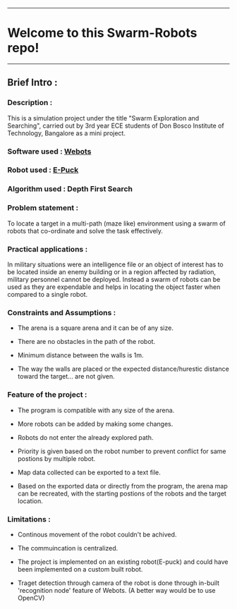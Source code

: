 ***
# Welcome to this Swarm-Robots repo!
***
## Brief Intro :

### Description : 
This is a simulation project under the title "Swarm Exploration and Searching", carried out by 3rd year ECE students of Don Bosco Institute of Technology, Bangalore as a mini project.

### Software used : [Webots](https://cyberbotics.com/#cyberbotics)

### Robot used : [E-Puck](https://cyberbotics.com/doc/guide/epuck)

### Algorithm used : Depth First Search

### Problem statement : 
To locate a target in a multi-path (maze like) environment using a swarm of robots that co-ordinate and solve the task effectively.

### Practical applications :
  In military situations were an intelligence file or an object of interest has to be located inside an enemy building or in a region affected by radiation, military personnel cannot be deployed. Instead a swarm of robots can be used as they are expendable and helps in locating the object faster when compared to a single robot.

### Constraints and Assumptions : 
  - The arena is a square arena and it can be of any size.
  
  - There are no obstacles in the path of the robot.
  
  - Minimum distance between the walls is 1m.
  
  - The way the walls are placed or the expected distance/hurestic distance toward the target... are not given.

### Feature of the project :
  - The program is compatible with any size of the arena.
  
  - More robots can be added by making some changes.
  
  - Robots do not enter the already explored path.
  
  - Priority is given based on the robot number to prevent conflict for same postions by multiple robot.
  
  - Map data collected can be exported to a text file.
  
  - Based on the exported data or directly from the program, the arena map can be recreated, with the starting postions of the robots and the target location.

### Limitations :
  - Continous movement of the robot couldn't be achived.
  
  - The commuincation is centralized.
  
  - The project is implemented on an existing robot(E-puck) and could have been implemented on a custom built robot.
  
  - Traget detection through camera of the robot is done through in-built 'recognition node' feature of Webots. (A better way would be to use OpenCV)



